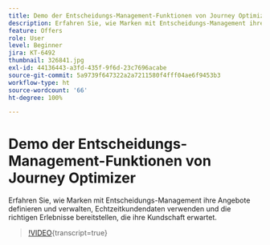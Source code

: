 ```yaml
---
title: Demo der Entscheidungs-Management-Funktionen von Journey Optimizer
description: Erfahren Sie, wie Marken mit Entscheidungs-Management ihre Angebote definieren und verwalten, Echtzeitkundendaten verwenden und die richtigen Erlebnisse bereitstellen, die ihre Kundschaft erwartet.
feature: Offers
role: User
level: Beginner
jira: KT-6492
thumbnail: 326841.jpg
exl-id: 44136443-a3fd-435f-9f6d-23c7696acabe
source-git-commit: 5a9739f647322a2a7211580f4fff04ae6f9453b3
workflow-type: ht
source-wordcount: '66'
ht-degree: 100%

---
```


# Demo der Entscheidungs-Management-Funktionen von Journey Optimizer

Erfahren Sie, wie Marken mit Entscheidungs-Management ihre Angebote definieren und verwalten, Echtzeitkundendaten verwenden und die richtigen Erlebnisse bereitstellen, die ihre Kundschaft erwartet.

>[!VIDEO](https://video.tv.adobe.com/v/326841?quality=12&learn=on){transcript=true}
